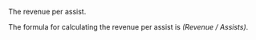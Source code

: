 The revenue per assist.

The formula for calculating the revenue per assist is *(Revenue / Assists)*.

